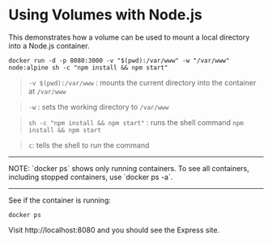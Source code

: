 # Using Volumes with Node.js

This demonstrates how a volume can be used to mount a local directory into a Node.js container.

```
docker run -d -p 8080:3000 -v "$(pwd):/var/www" -w "/var/www" node:alpine sh -c "npm install && npm start"
```

> `-v $(pwd):/var/www` : mounts the current directory into the container at `/var/www`

> `-w` : sets the working directory to `/var/www`

> `sh -c "npm install && npm start"` : runs the shell command `npm install && npm start`

> `c`: tells the shell to run the command

<hr />
NOTE:
`docker ps` shows only running containers. 
To see all containers, including stopped containers, use `docker ps -a`.
<hr />

See if the container is running:

```
docker ps
```

Visit http://localhost:8080 and you should see the Express site.

